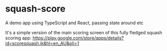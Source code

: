 # squash-score

A demo app using TypeScript and React, passing state around etc

It's a simple version of the main scoring screen of this fully fledged squash scoring app: https://play.google.com/store/apps/details?id=scoresquash.ik&hl=en_AU&pli=1

